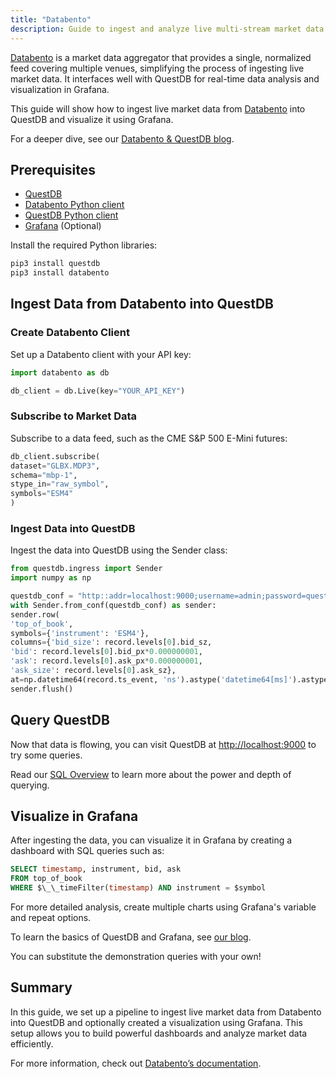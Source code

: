 ```yaml
---
title: "Databento"
description: Guide to ingest and analyze live multi-stream market data from Databento using QuestDB and Grafana.
---
```


[Databento](/docs/third-party-tools/databento/) is a market data aggregator that provides a single,
normalized feed covering multiple venues,
simplifying the process of ingesting live market data.
It interfaces well with QuestDB for real-time data analysis and visualization in Grafana.

This guide will show how to ingest live market data from [Databento](/docs/third-party-tools/databento/) into QuestDB and visualize it using Grafana.

For a deeper dive, see our [Databento & QuestDB blog](/blog/ingesting-live-market-data-data-bento/).

## Prerequisites

- [QuestDB](/download/)
- [Databento Python client](https://pypi.org/project/databento/)
- [QuestDB Python client](/docs/clients/ingest-python/)
- [Grafana](/docs/third-party-tools/grafana/) (Optional)

Install the required Python libraries:

```python
pip3 install questdb
pip3 install databento
```

## Ingest Data from Databento into QuestDB

### Create Databento Client

Set up a Databento client with your API key:

```python
import databento as db

db_client = db.Live(key="YOUR_API_KEY")
```

### Subscribe to Market Data

Subscribe to a data feed, such as the CME S&P 500 E-Mini futures:

```python
db_client.subscribe(
dataset="GLBX.MDP3",
schema="mbp-1",
stype_in="raw_symbol",
symbols="ESM4"
)
```

### Ingest Data into QuestDB

Ingest the data into QuestDB using the Sender class:

```python
from questdb.ingress import Sender
import numpy as np

questdb_conf = "http::addr=localhost:9000;username=admin;password=quest;"
with Sender.from_conf(questdb_conf) as sender:
sender.row(
'top_of_book',
symbols={'instrument': 'ESM4'},
columns={'bid_size': record.levels[0].bid_sz,
'bid': record.levels[0].bid_px*0.000000001,
'ask': record.levels[0].ask_px*0.000000001,
'ask_size': record.levels[0].ask_sz},
at=np.datetime64(record.ts_event, 'ns').astype('datetime64[ms]').astype(object))
sender.flush()
```

## Query QuestDB

Now that data is flowing, you can visit QuestDB at [http://localhost:9000](http://localhost:9000/) to try some queries.

Read our [SQL Overview](/docs/reference/sql/overview/) to learn more about the power and depth of querying.

## Visualize in Grafana

After ingesting the data, you can visualize it in Grafana by creating a dashboard with SQL queries such as:

```sql
SELECT timestamp, instrument, bid, ask
FROM top_of_book
WHERE $\_\_timeFilter(timestamp) AND instrument = $symbol
```

For more detailed analysis, create multiple charts using Grafana's variable and repeat options.

To learn the basics of QuestDB and Grafana, see [our blog](/blog/time-series-monitoring-dashboard-grafana-questdb/).

You can substitute the demonstration queries with your own!

## Summary

In this guide, we set up a pipeline to ingest live market data from Databento into QuestDB and optionally created a visualization using Grafana.
This setup allows you to build powerful dashboards and analyze market data efficiently.

For more information, check out [Databento’s documentation](https://databento.com/docs/).
